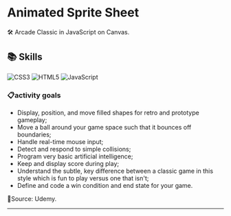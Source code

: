 # Animated Sprite Sheet
:hammer_and_wrench: Arcade Classic in JavaScript on Canvas.

## :books: Skills
![CSS3](https://img.shields.io/badge/CSS3-1572B6?style=for-the-badge&logo=css3&logoColor=white)
![HTML5](https://img.shields.io/badge/HTML5-E34F26?style=for-the-badge&logo=html5&logoColor=white)
![JavaScript](https://img.shields.io/badge/JavaScript-F7DF1E?style=for-the-badge&logo=javascript&logoColor=black)

### 📋activity goals
- Display, position, and move filled shapes for retro and prototype gameplay;
- Move a ball around your game space such that it bounces off boundaries;
- Handle real-time mouse input;
- Detect and respond to simple collisions;
- Program very basic artificial intelligence;
- Keep and display score during play;
- Understand the subtle, key difference between a classic game in this style which is fun to play versus one that isn't;
- Define and code a win condition and end state for your game.

:mag_right:Source: Udemy.

------